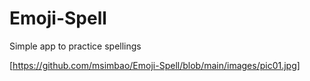 # Emoji-Spell
Simple app to practice spellings

[https://github.com/msimbao/Emoji-Spell/blob/main/images/pic01.jpg]
